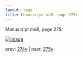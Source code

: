 ```yaml
---
layout: page
title: Manuscript msB, page 275r
---
```


Manuscript msB, page 275r

[![image](http://www.homermultitext.org/iipsrv?OBJ=IIP,1.0&FIF=/project/homer/pyramidal/deepzoom/hmt/vbbifolio/pending/vb_274v_275r.tif&WID=100&CVT=JPEG)](http://www.homermultitext.org/ict2/?urn=urn:cite2:hmt:vbbifolio.pending:vb_274v_275r)

prev:  [274v](../274v) | next:  [275v](../275v)

